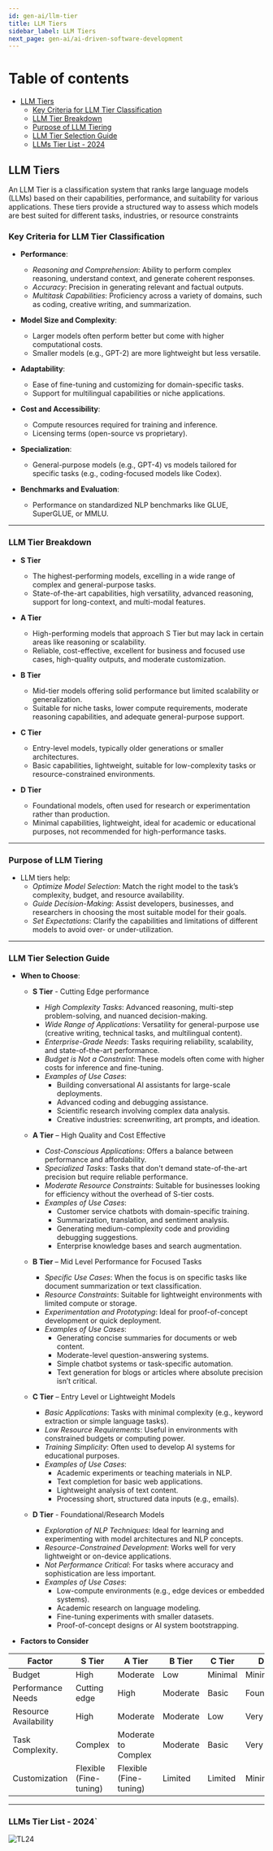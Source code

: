 ```yaml
---
id: gen-ai/llm-tier
title: LLM Tiers
sidebar_label: LLM Tiers
next_page: gen-ai/ai-driven-software-development
---
```


Table of contents
=================

<!--ts-->
   * [LLM Tiers](#llm-tiers)
      * [Key Criteria for LLM Tier Classification](#key-criteria-for-llm-tier-classification)
      * [LLM Tier Breakdown](#llm-tier-breakdown)
      * [Purpose of LLM Tiering](#purpose-of-llm-tiering)
      * [LLM Tier Selection Guide](#llm-tier-selection-guide)
      * [LLMs Tier List - 2024](#llms-tier-list---2024)
<!--te-->

## LLM Tiers
An LLM Tier is a classification system that ranks large language models (LLMs) based on their capabilities, performance, and suitability for various applications. These tiers provide a structured way to assess which models are best suited for different tasks, industries, or resource constraints

### Key Criteria for LLM Tier Classification
  * **Performance**:
    * *Reasoning and Comprehension*: Ability to perform complex reasoning, understand context, and generate coherent responses.
    * *Accuracy*: Precision in generating relevant and factual outputs.
    * *Multitask Capabilities*: Proficiency across a variety of domains, such as coding, creative writing, and summarization.

  * **Model Size and Complexity**:
    * Larger models often perform better but come with higher computational costs.
    * Smaller models (e.g., GPT-2) are more lightweight but less versatile.

  * **Adaptability**:
    * Ease of fine-tuning and customizing for domain-specific tasks.
    * Support for multilingual capabilities or niche applications.
    
  * **Cost and Accessibility**:
    * Compute resources required for training and inference.
    * Licensing terms (open-source vs proprietary).

  * **Specialization**:
    * General-purpose models (e.g., GPT-4) vs models tailored for specific tasks (e.g., coding-focused models like Codex).
    
  * **Benchmarks and Evaluation**:
    * Performance on standardized NLP benchmarks like GLUE, SuperGLUE, or MMLU.

-----

### LLM Tier Breakdown
  * **S Tier**
    * The highest-performing models, excelling in a wide range of complex and general-purpose tasks.
    * State-of-the-art capabilities, high versatility, advanced reasoning, support for long-context, and multi-modal features.

  * **A Tier**	
    * High-performing models that approach S Tier but may lack in certain areas like reasoning or scalability.
    * Reliable, cost-effective, excellent for business and focused use cases, high-quality outputs, and moderate customization.

  * **B Tier**
    * Mid-tier models offering solid performance but limited scalability or generalization.	
    * Suitable for niche tasks, lower compute requirements, moderate reasoning capabilities, and adequate general-purpose support.
    
  * **C Tier**
    * Entry-level models, typically older generations or smaller architectures.	
    * Basic capabilities, lightweight, suitable for low-complexity tasks or resource-constrained environments.

  * **D Tier**
    * Foundational models, often used for research or experimentation rather than production.
    * Minimal capabilities, lightweight, ideal for academic or educational purposes, not recommended for high-performance tasks.

-----

### Purpose of LLM Tiering
  * LLM tiers help:
    * *Optimize Model Selection*: Match the right model to the task’s complexity, budget, and resource availability.
    * *Guide Decision-Making*: Assist developers, businesses, and researchers in choosing the most suitable model for their goals.
    * *Set Expectations*: Clarify the capabilities and limitations of different models to avoid over- or under-utilization.

-----

### LLM Tier Selection Guide
  * **When to Choose**:
    * **S Tier** - Cutting Edge performance
        * *High Complexity Tasks*: Advanced reasoning, multi-step problem-solving, and nuanced decision-making.
        * *Wide Range of Applications*: Versatility for general-purpose use (creative writing, technical tasks, and multilingual content).
        * *Enterprise-Grade Needs*: Tasks requiring reliability, scalability, and state-of-the-art performance.
        * *Budget is Not a Constraint*: These models often come with higher costs for inference and fine-tuning.
        * *Examples of Use Cases*:
            * Building conversational AI assistants for large-scale deployments.
            * Advanced coding and debugging assistance.
            * Scientific research involving complex data analysis.
            * Creative industries: screenwriting, art prompts, and ideation.
    * **A Tier** – High Quality and Cost Effective
        * *Cost-Conscious Applications*: Offers a balance between performance and affordability.
        * *Specialized Tasks*: Tasks that don't demand state-of-the-art precision but require reliable performance.
        * *Moderate Resource Constraints*: Suitable for businesses looking for efficiency without the overhead of S-tier costs.
        * *Examples of Use Cases*:
            * Customer service chatbots with domain-specific training.
            * Summarization, translation, and sentiment analysis.
            * Generating medium-complexity code and providing debugging suggestions.
            * Enterprise knowledge bases and search augmentation.

    * **B Tier** – Mid Level Performance for Focused Tasks
        * *Specific Use Cases*: When the focus is on specific tasks like document summarization or text classification.
        * *Resource Constraints*: Suitable for lightweight environments with limited compute or storage.
        * *Experimentation and Prototyping*: Ideal for proof-of-concept development or quick deployment.
        * *Examples of Use Cases*:  
            * Generating concise summaries for documents or web content.
            * Moderate-level question-answering systems.
            * Simple chatbot systems or task-specific automation.
            * Text generation for blogs or articles where absolute precision isn’t critical.
    * **C Tier** – Entry Level or Lightweight Models
        * *Basic Applications*: Tasks with minimal complexity (e.g., keyword extraction or simple language tasks).
        * *Low Resource Requirements*: Useful in environments with constrained budgets or computing power.
        * *Training Simplicity*: Often used to develop AI systems for educational purposes.
        * *Examples of Use Cases*:
            * Academic experiments or teaching materials in NLP.
            * Text completion for basic web applications.
            * Lightweight analysis of text content.
            * Processing short, structured data inputs (e.g., emails).
    * **D Tier** - Foundational/Research Models
        * *Exploration of NLP Techniques*: Ideal for learning and experimenting with model architectures and NLP concepts.
        * *Resource-Constrained Development*: Works well for very lightweight or on-device applications.
        * *Not Performance Critical*: For tasks where accuracy and sophistication are less important.
        * *Examples of Use Cases*:
            * Low-compute environments (e.g., edge devices or embedded systems).
            * Academic research on language modeling.
            * Fine-tuning experiments with smaller datasets.
            * Proof-of-concept designs or AI system bootstrapping.

  * **Factors to Consider**

| Factor                | S Tier                 | A Tier                 | B Tier   | C Tier  | D Tier       |
| --------------------- | ---------------------- | ---------------------- | -------- | ------- | ------------ |
| Budget                | High                   | Moderate               | Low      | Minimal | Minimal      |
| Performance Needs     | Cutting edge           | High                   | Moderate | Basic   | Foundational |
| Resource Availability | High                   | Moderate               | Moderate | Low     | Very Low     |
| Task Complexity.      | Complex                | Moderate to Complex    | Moderate | Basic   | Very Basic   |
| Customization         | Flexible (Fine-tuning) | Flexible (Fine-tuning) | Limited  | Limited | Minimal      |

-----

### LLMs Tier List - 2024`
![TL24](https://raw.githubusercontent.com/kranthiB/tech-pulse/main/images/llm-tier/0001-Tier_List-2024.png)